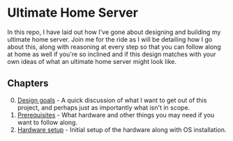# Ultimate Home Server

In this repo, I have laid out how I've gone about designing and building my ultimate home server. Join me for the ride
as I will be detailing how I go about this, along with reasoning at every step so that you can follow along at home as
well if you're so inclined and if this design matches with your own ideas of what an ultimate home server might look
like.

## Chapters

0. [Design goals](./00-design-goals.md) - A quick discussion of what I want to get out of this project, and perhaps just as
   importantly what isn't in scope.
1. [Prerequisites](./01-prerequisites.md) - What hardware and other things you may need if you want to follow along.
2. [Hardware setup](./02-hardware-setup.md) - Initial setup of the hardware along with OS installation.
